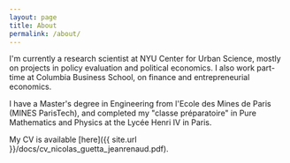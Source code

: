 ```yaml
---
layout: page
title: About
permalink: /about/
---
```


I'm currently a research scientist at NYU Center for Urban Science, mostly on projects in policy evaluation and political economics. I also work part-time at Columbia Business School, on finance and entrepreneurial economics.

I have a Master's degree in Engineering from l'Ecole des Mines de Paris (MINES ParisTech), and completed my "classe préparatoire" in Pure Mathematics and Physics at the Lycée Henri IV in Paris.

My CV is available [here]({{ site.url }}/docs/cv_nicolas_guetta_jeanrenaud.pdf).

